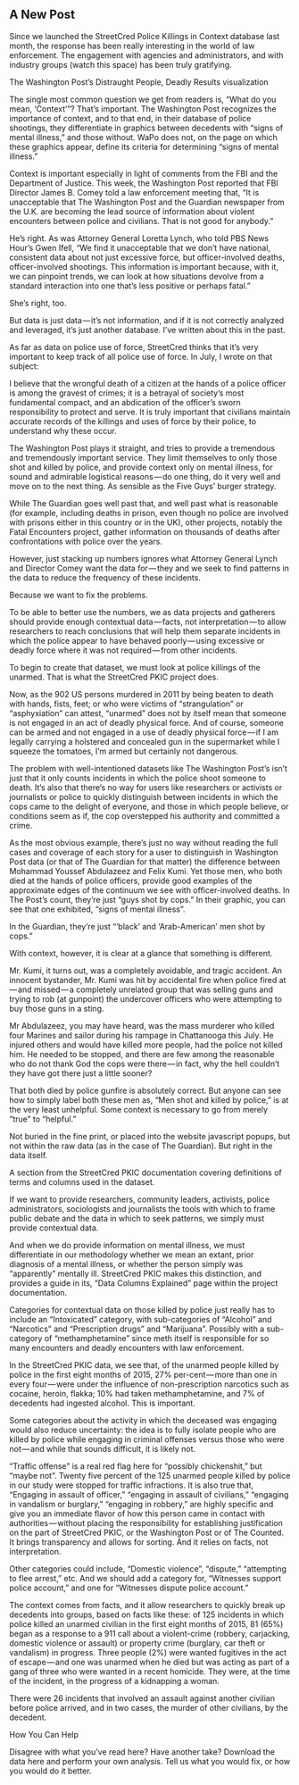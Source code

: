 ## A New Post 

 
Since we launched the StreetCred Police Killings in Context database last month, the response has been really interesting in the world of law enforcement. The engagement with agencies and administrators, and with industry groups (watch this space) has been truly gratifying. 

The Washington Post’s Distraught People, Deadly Results visualization 

The single most common question we get from readers is, “What do you mean, ‘Context’”? That’s important. The Washington Post recognizes the importance of context, and to that end, in their database of police shootings, they differentiate in graphics between decedents with “signs of mental illness,” and those without. WaPo does not, on the page on which these graphics appear, define its criteria for determining “signs of mental illness.” 

Context is important especially in light of comments from the FBI and the Department of Justice. This week, the Washington Post reported that FBI Director James B. Comey told a law enforcement meeting that, “It is unacceptable that The Washington Post and the Guardian newspaper from the U.K. are becoming the lead source of information about violent encounters between police and civilians. That is not good for anybody.” 

He’s right. As was Attorney General Loretta Lynch, who told PBS News Hour’s Gwen Ifell, “We find it unacceptable that we don’t have national, consistent data about not just excessive force, but officer-involved deaths, officer-involved shootings. This information is important because, with it, we can pinpoint trends, we can look at how situations devolve from a standard interaction into one that’s less positive or perhaps fatal.” 

She’s right, too. 

But data is just data — it’s not information, and if it is not correctly analyzed and leveraged, it’s just another database. I’ve written about this in the past. 

As far as data on police use of force, StreetCred thinks that it’s very important to keep track of all police use of force. In July, I wrote on that subject: 

I believe that the wrongful death of a citizen at the hands of a police officer is among the gravest of crimes; it is a betrayal of society’s most fundamental compact, and an abdication of the officer’s sworn responsibility to protect and serve. It is truly important that civilians maintain accurate records of the killings and uses of force by their police, to understand why these occur. 

The Washington Post plays it straight, and tries to provide a tremendous and tremendously important service. They limit themselves to only those shot and killed by police, and provide context only on mental illness, for sound and admirable logistical reasons — do one thing, do it very well and move on to the next thing. As sensible as the Five Guys’ burger strategy. 

While The Guardian goes well past that, and well past what is reasonable (for example, including deaths in prison, even though no police are involved with prisons either in this country or in the UK), other projects, notably the Fatal Encounters project, gather information on thousands of deaths after confrontations with police over the years. 

However, just stacking up numbers ignores what Attorney General Lynch and Director Comey want the data for — they and we seek to find patterns in the data to reduce the frequency of these incidents. 

Because we want to fix the problems. 

To be able to better use the numbers, we as data projects and gatherers should provide enough contextual data — facts, not interpretation — to allow researchers to reach conclusions that will help them separate incidents in which the police appear to have behaved poorly — using excessive or deadly force where it was not required — from other incidents. 

To begin to create that dataset, we must look at police killings of the unarmed. That is what the StreetCred PKIC project does. 

Now, as the 902 US persons murdered in 2011 by being beaten to death with hands, fists, feet; or who were victims of “strangulation” or “asphyxiation” can attest, “unarmed” does not by itself mean that someone is not engaged in an act of deadly physical force. And of course, someone can be armed and not engaged in a use of deadly physical force — if I am legally carrying a holstered and concealed gun in the supermarket while I squeeze the tomatoes, I’m armed but certainly not dangerous. 

The problem with well-intentioned datasets like The Washington Post’s isn’t just that it only counts incidents in which the police shoot someone to death. It’s also that there’s no way for users like researchers or activists or journalists or police to quickly distinguish between incidents in which the cops came to the delight of everyone, and those in which people believe, or conditions seem as if, the cop overstepped his authority and committed a crime. 

As the most obvious example, there’s just no way without reading the full cases and coverage of each story for a user to distinguish in Washington Post data (or that of The Guardian for that matter) the difference between Mohammad Youssef Abdulazeez and Felix Kumi. Yet those men, who both died at the hands of police officers, provide good examples of the approximate edges of the continuum we see with officer-involved deaths. In The Post’s count, they’re just “guys shot by cops.” In their graphic, you can see that one exhibited, “signs of mental illness”. 

In the Guardian, they’re just “‘black’ and ‘Arab-American’ men shot by cops.” 

With context, however, it is clear at a glance that something is different. 

Mr. Kumi, it turns out, was a completely avoidable, and tragic accident. An innocent bystander, Mr. Kumi was hit by accidental fire when police fired at — and missed — a completely unrelated group that was selling guns and trying to rob (at gunpoint) the undercover officers who were attempting to buy those guns in a sting. 

Mr Abdulazeez, you may have heard, was the mass murderer who killed four Marines and sailor during his rampage in Chattanooga this July. He injured others and would have killed more people, had the police not killed him. He needed to be stopped, and there are few among the reasonable who do not thank God the cops were there — in fact, why the hell couldn’t they have got there just a little sooner? 

That both died by police gunfire is absolutely correct. But anyone can see how to simply label both these men as, “Men shot and killed by police,” is at the very least unhelpful. Some context is necessary to go from merely “true” to “helpful.” 

Not buried in the fine print, or placed into the website javascript popups, but not within the raw data (as in the case of The Guardian). But right in the data itself. 

 

A section from the StreetCred PKIC documentation covering definitions of terms and columns used in the dataset. 

If we want to provide researchers, community leaders, activists, police administrators, sociologists and journalists the tools with which to frame public debate and the data in which to seek patterns, we simply must provide contextual data. 

And when we do provide information on mental illness, we must differentiate in our methodology whether we mean an extant, prior diagnosis of a mental illness, or whether the person simply was “apparently” mentally ill. StreetCred PKIC makes this distinction, and provides a guide in its, “Data Columns Explained” page within the project documentation. 

Categories for contextual data on those killed by police just really has to include an “Intoxicated” category, with sub-categories of “Alcohol” and “Narcotics” and “Prescription drugs” and “Marijuana”. Possibly with a sub-category of “methamphetamine” since meth itself is responsible for so many encounters and deadly encounters with law enforcement. 

In the StreetCred PKIC data, we see that, of the unarmed people killed by police in the first eight months of 2015, 27% per-cent — more than one in every four — were under the influence of non-prescription narcotics such as cocaine, heroin, flakka; 10% had taken methamphetamine, and 7% of decedents had ingested alcohol. This is important. 

Some categories about the activity in which the deceased was engaging would also reduce uncertainty: the idea is to fully isolate people who are killed by police while engaging in criminal offenses versus those who were not — and while that sounds difficult, it is likely not. 

“Traffic offense” is a real red flag here for “possibly chickenshit,” but “maybe not”. Twenty five percent of the 125 unarmed people killed by police in our study were stopped for traffic infractions. It is also true that, “Engaging in assault of officer,” “engaging in assault of civilians,” “engaging in vandalism or burglary,” “engaging in robbery,” are highly specific and give you an immediate flavor of how this person came in contact with authorities — without placing the responsibility for establishing justification on the part of StreetCred PKIC, or the Washington Post or of The Counted. It brings transparency and allows for sorting. And it relies on facts, not interpretation. 

Other categories could include, “Domestic violence”, “dispute,” “attempting to flee arrest,” etc. And we should add a category for, “Witnesses support police account,” and one for “Witnesses dispute police account.” 

The context comes from facts, and it allow researchers to quickly break up decedents into groups, based on facts like these: of 125 incidents in which police killed an unarmed civilian in the first eight months of 2015, 81 (65%) began as a response to a 911 call about a violent-crime (robbery, carjacking, domestic violence or assault) or property crime (burglary, car theft or vandalism) in progress. Three people (2%) were wanted fugitives in the act of escape — and one was unarmed when he died but was acting as part of a gang of three who were wanted in a recent homicide. They were, at the time of the incident, in the progress of a kidnapping a woman. 

There were 26 incidents that involved an assault against another civilian before police arrived, and in two cases, the murder of other civilians, by the decedent. 

How You Can Help 

Disagree with what you’ve read here? Have another take? Download the data here and perform your own analysis. Tell us what you would fix, or how you would do it better.